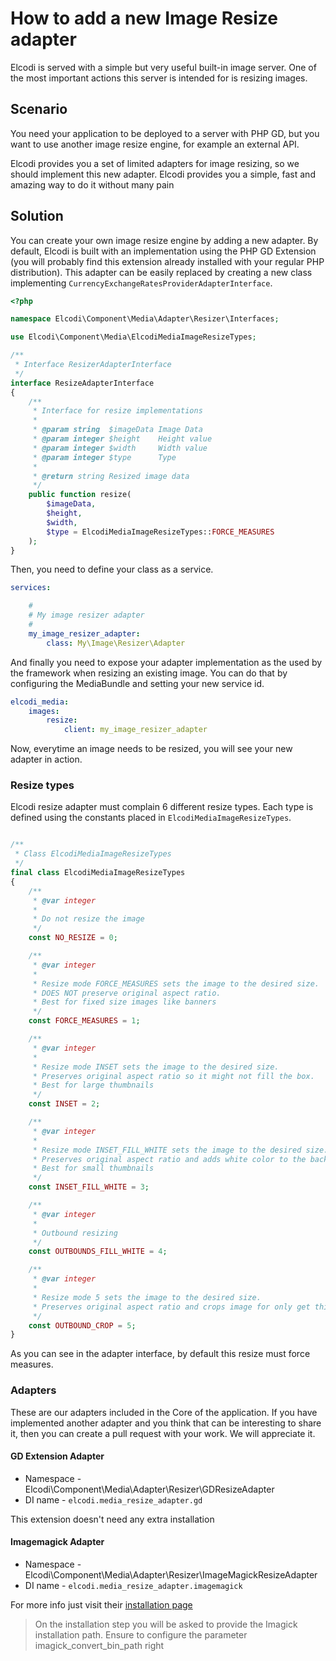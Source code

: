 # How to add a new Image Resize adapter

Elcodi is served with a simple but very useful built-in image server. One of
the most important actions this server is intended for is resizing images.

## Scenario

You need your application to be deployed to a server with PHP GD, but you want
to use another image resize engine, for example an external API.

Elcodi provides you a set of limited adapters for image resizing, so we should
implement this new adapter. Elcodi provides you a simple, fast and amazing way
to do it without many pain

## Solution

You can create your own image resize engine by adding a new adapter. By default,
Elcodi is built with an implementation using the PHP GD Extension (you will
probably find this extension already installed with your regular PHP
distribution). This adapter can be easily replaced by creating a new class
implementing `CurrencyExchangeRatesProviderAdapterInterface`.

``` php
<?php

namespace Elcodi\Component\Media\Adapter\Resizer\Interfaces;

use Elcodi\Component\Media\ElcodiMediaImageResizeTypes;

/**
 * Interface ResizerAdapterInterface
 */
interface ResizeAdapterInterface
{
    /**
     * Interface for resize implementations
     *
     * @param string  $imageData Image Data
     * @param integer $height    Height value
     * @param integer $width     Width value
     * @param integer $type      Type
     *
     * @return string Resized image data
     */
    public function resize(
        $imageData,
        $height,
        $width,
        $type = ElcodiMediaImageResizeTypes::FORCE_MEASURES
    );
}
```

Then, you need to define your class as a service.

``` yml
services:

    #
    # My image resizer adapter
    #
    my_image_resizer_adapter:
        class: My\Image\Resizer\Adapter
```

And finally you need to expose your adapter implementation as the used by the
framework when resizing an existing image. You can do that by configuring the
MediaBundle and setting your new service id.

``` yml
elcodi_media:
    images:
        resize:
            client: my_image_resizer_adapter
```

Now, everytime an image needs to be resized, you will see your new adapter in
action.

### Resize types

Elcodi resize adapter must complain 6 different resize types. Each type is
defined using the constants placed in `ElcodiMediaImageResizeTypes`.

``` php

/**
 * Class ElcodiMediaImageResizeTypes
 */
final class ElcodiMediaImageResizeTypes
{
    /**
     * @var integer
     *
     * Do not resize the image
     */
    const NO_RESIZE = 0;

    /**
     * @var integer
     *
     * Resize mode FORCE_MEASURES sets the image to the desired size.
     * DOES NOT preserve original aspect ratio.
     * Best for fixed size images like banners
     */
    const FORCE_MEASURES = 1;

    /**
     * @var integer
     *
     * Resize mode INSET sets the image to the desired size.
     * Preserves original aspect ratio so it might not fill the box.
     * Best for large thumbnails
     */
    const INSET = 2;

    /**
     * @var integer
     *
     * Resize mode INSET_FILL_WHITE sets the image to the desired size.
     * Preserves original aspect ratio and adds white color to the background in order to fill the box.
     * Best for small thumbnails
     */
    const INSET_FILL_WHITE = 3;

    /**
     * @var integer
     *
     * Outbound resizing
     */
    const OUTBOUNDS_FILL_WHITE = 4;

    /**
     * @var integer
     *
     * Resize mode 5 sets the image to the desired size.
     * Preserves original aspect ratio and crops image for only get this area.
     */
    const OUTBOUND_CROP = 5;
}
```

As you can see in the adapter interface, by default this resize must force
measures.

### Adapters

These are our adapters included in the Core of the application. If you have
implemented another adapter and you think that can be interesting to share it,
then you can create a pull request with your work. We will appreciate it.

#### GD Extension Adapter

* Namespace - Elcodi\Component\Media\Adapter\Resizer\GDResizeAdapter
* DI name - `elcodi.media_resize_adapter.gd`

This extension doesn't need any extra installation

#### Imagemagick Adapter

* Namespace - Elcodi\Component\Media\Adapter\Resizer\ImageMagickResizeAdapter
* DI name - `elcodi.media_resize_adapter.imagemagick`

For more info just visit their [installation page](http://php.net/manual/en/imagick.setup.php)

> On the installation step you will be asked to provide the Imagick installation
> path. Ensure to configure the parameter imagick_convert_bin_path right
